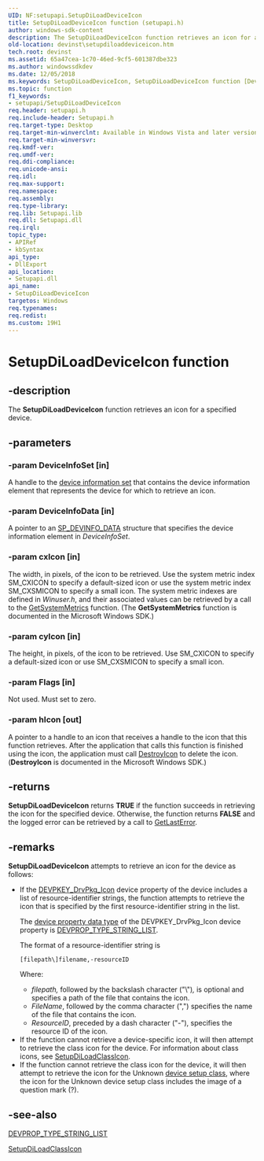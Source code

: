 ```yaml
---
UID: NF:setupapi.SetupDiLoadDeviceIcon
title: SetupDiLoadDeviceIcon function (setupapi.h)
author: windows-sdk-content
description: The SetupDiLoadDeviceIcon function retrieves an icon for a specified device.
old-location: devinst\setupdiloaddeviceicon.htm
tech.root: devinst
ms.assetid: 65a47cea-1c70-46ed-9cf5-601387dbe323
ms.author: windowssdkdev
ms.date: 12/05/2018
ms.keywords: SetupDiLoadDeviceIcon, SetupDiLoadDeviceIcon function [Device and Driver Installation], devinst.setupdiloaddeviceicon, di-rtns_bcd13849-30ed-4c7e-923d-1524552d78aa.xml, setupapi/SetupDiLoadDeviceIcon
ms.topic: function
f1_keywords:
- setupapi/SetupDiLoadDeviceIcon
req.header: setupapi.h
req.include-header: Setupapi.h
req.target-type: Desktop
req.target-min-winverclnt: Available in Windows Vista and later versions of Windows.
req.target-min-winversvr: 
req.kmdf-ver: 
req.umdf-ver: 
req.ddi-compliance: 
req.unicode-ansi: 
req.idl: 
req.max-support: 
req.namespace: 
req.assembly: 
req.type-library: 
req.lib: Setupapi.lib
req.dll: Setupapi.dll
req.irql: 
topic_type:
- APIRef
- kbSyntax
api_type:
- DllExport
api_location:
- Setupapi.dll
api_name:
- SetupDiLoadDeviceIcon
targetos: Windows
req.typenames: 
req.redist: 
ms.custom: 19H1
---
```


# SetupDiLoadDeviceIcon function


## -description


The <b>SetupDiLoadDeviceIcon</b> function retrieves an icon for a specified device.


## -parameters




### -param DeviceInfoSet [in]

A handle to the <a href="https://docs.microsoft.com/windows-hardware/drivers/install/device-information-sets">device information set</a> that contains the device information element that represents the device for which to retrieve an icon. 


### -param DeviceInfoData [in]

A pointer to an <a href="https://docs.microsoft.com/windows/desktop/api/setupapi/ns-setupapi-sp_devinfo_data">SP_DEVINFO_DATA</a> structure that specifies the device information element in <i>DeviceInfoSet</i>. 


### -param cxIcon [in]

The width, in pixels, of the icon to be retrieved. Use the system metric index SM_CXICON to specify a default-sized icon or use the system metric index SM_CXSMICON to specify a small icon. The system metric indexes are defined in <i>Winuser.h</i>, and their associated values can be retrieved by a call to the <a href="http://go.microsoft.com/fwlink/p/?linkid=74034">GetSystemMetrics</a> function. (The <b>GetSystemMetrics</b> function is documented in the Microsoft Windows SDK.)


### -param cyIcon [in]

The height, in pixels, of the icon to be retrieved. Use SM_CXICON to specify a default-sized icon or use SM_CXSMICON to specify a small icon.


### -param Flags [in]

Not used. Must set to zero.


### -param hIcon [out]

A pointer to a handle to an icon that receives a handle to the icon that this function retrieves. After the application that calls this function is finished using the icon, the application must call <a href="http://go.microsoft.com/fwlink/p/?linkid=74035">DestroyIcon</a> to delete the icon. (<b>DestroyIcon</b> is documented in the Microsoft Windows SDK.)


## -returns



<b>SetupDiLoadDeviceIcon</b> returns <b>TRUE</b> if the function succeeds in retrieving the icon for the specified device. Otherwise, the function returns <b>FALSE</b> and the logged error can be retrieved by a call to <a href="http://go.microsoft.com/fwlink/p/?linkid=74036">GetLastError</a>. 




## -remarks



<b>SetupDiLoadDeviceIcon</b> attempts to retrieve an icon for the device as follows: 

<ul>
<li>
If the <a href="https://docs.microsoft.com/windows-hardware/drivers/install/devpkey-drvpkg-icon">DEVPKEY_DrvPkg_Icon</a> device property of the device includes a list of resource-identifier strings, the function attempts to retrieve the icon that is specified by the first resource-identifier string in the list. 

The <a href="https://docs.microsoft.com/previous-versions/ff541476(v=vs.85)">device property data type</a> of the DEVPKEY_DrvPkg_Icon device property is <a href="https://docs.microsoft.com/windows-hardware/drivers/install/devprop-type-string-list">DEVPROP_TYPE_STRING_LIST</a>. 

The format of a resource-identifier string is


```
[filepath\]filename,-resourceID
```


Where:

<ul>
<li><i>filepath,</i> followed by the backslash character ("\")<i>,</i> is optional and specifies a path of the file that contains the icon.</li>
<li><i>FileName</i>, followed by the comma character (",") specifies the name of the file that contains the icon.</li>
<li><i>ResourceID</i>, preceded by a dash character ("-"), specifies the resource ID of the icon.</li>
</ul>
</li>
<li>
If the function cannot retrieve a device-specific icon, it will then attempt to retrieve the class icon for the device. For information about class icons, see <a href="https://docs.microsoft.com/windows/desktop/api/setupapi/nf-setupapi-setupdiloadclassicon">SetupDiLoadClassIcon</a>.

</li>
<li>
If the function cannot retrieve the class icon for the device, it will then attempt to retrieve the icon for the Unknown <a href="https://docs.microsoft.com/windows/desktop/api/setupapi/ns-setupapi-sp_devinfo_data">device setup class</a>, where the icon for the Unknown device setup class includes the image of a question mark (?).

</li>
</ul>



## -see-also




<a href="https://docs.microsoft.com/windows-hardware/drivers/install/devprop-type-string-list">DEVPROP_TYPE_STRING_LIST</a>



<a href="https://docs.microsoft.com/windows/desktop/api/setupapi/nf-setupapi-setupdiloadclassicon">SetupDiLoadClassIcon</a>
 

 

